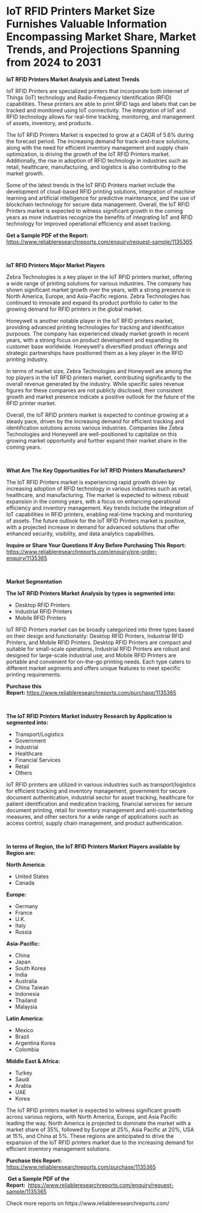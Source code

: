 <p><h1>IoT RFID Printers Market Size Furnishes Valuable Information Encompassing Market Share, Market Trends, and Projections Spanning from 2024 to 2031</h1></p><p><strong>IoT RFID Printers Market Analysis and Latest Trends</strong></p>
<p><p>IoT RFID Printers are specialized printers that incorporate both Internet of Things (IoT) technology and Radio-Frequency Identification (RFID) capabilities. These printers are able to print RFID tags and labels that can be tracked and monitored using IoT connectivity. The integration of IoT and RFID technology allows for real-time tracking, monitoring, and management of assets, inventory, and products.</p><p>The IoT RFID Printers Market is expected to grow at a CAGR of 5.6% during the forecast period. The increasing demand for track-and-trace solutions, along with the need for efficient inventory management and supply chain optimization, is driving the growth of the IoT RFID Printers market. Additionally, the rise in adoption of RFID technology in industries such as retail, healthcare, manufacturing, and logistics is also contributing to the market growth.</p><p>Some of the latest trends in the IoT RFID Printers market include the development of cloud-based RFID printing solutions, integration of machine learning and artificial intelligence for predictive maintenance, and the use of blockchain technology for secure data management. Overall, the IoT RFID Printers market is expected to witness significant growth in the coming years as more industries recognize the benefits of integrating IoT and RFID technology for improved operational efficiency and asset tracking.</p></p>
<p><strong>Get a Sample PDF of the Report:&nbsp;</strong> <a href="https://www.reliableresearchreports.com/enquiry/request-sample/1135365">https://www.reliableresearchreports.com/enquiry/request-sample/1135365</a></p>
<p>&nbsp;</p>
<p><strong>IoT RFID Printers Major Market Players</strong></p>
<p><p>Zebra Technologies is a key player in the IoT RFID printers market, offering a wide range of printing solutions for various industries. The company has shown significant market growth over the years, with a strong presence in North America, Europe, and Asia-Pacific regions. Zebra Technologies has continued to innovate and expand its product portfolio to cater to the growing demand for RFID printers in the global market.</p><p>Honeywell is another notable player in the IoT RFID printers market, providing advanced printing technologies for tracking and identification purposes. The company has experienced steady market growth in recent years, with a strong focus on product development and expanding its customer base worldwide. Honeywell's diversified product offerings and strategic partnerships have positioned them as a key player in the RFID printing industry.</p><p>In terms of market size, Zebra Technologies and Honeywell are among the top players in the IoT RFID printers market, contributing significantly to the overall revenue generated by the industry. While specific sales revenue figures for these companies are not publicly disclosed, their consistent growth and market presence indicate a positive outlook for the future of the RFID printer market.</p><p>Overall, the IoT RFID printers market is expected to continue growing at a steady pace, driven by the increasing demand for efficient tracking and identification solutions across various industries. Companies like Zebra Technologies and Honeywell are well-positioned to capitalize on this growing market opportunity and further expand their market share in the coming years.</p></p>
<p>&nbsp;</p>
<p><strong>What Are The Key Opportunities For IoT RFID Printers Manufacturers?</strong></p>
<p><p>The IoT RFID Printers market is experiencing rapid growth driven by increasing adoption of RFID technology in various industries such as retail, healthcare, and manufacturing. The market is expected to witness robust expansion in the coming years, with a focus on enhancing operational efficiency and inventory management. Key trends include the integration of IoT capabilities in RFID printers, enabling real-time tracking and monitoring of assets. The future outlook for the IoT RFID Printers market is positive, with a projected increase in demand for advanced solutions that offer enhanced security, visibility, and data analytics capabilities.</p></p>
<p><strong>Inquire or Share Your Questions If Any Before Purchasing This Report:</strong> <a href="https://www.reliableresearchreports.com/enquiry/pre-order-enquiry/1135365">https://www.reliableresearchreports.com/enquiry/pre-order-enquiry/1135365</a></p>
<p>&nbsp;</p>
<p><strong>Market Segmentation</strong></p>
<p><strong>The IoT RFID Printers Market Analysis by types is segmented into:</strong></p>
<p><ul><li>Desktop RFID Printers</li><li>Industrial RFID Printers</li><li>Mobile RFID Printers</li></ul></p>
<p><p>IoT RFID Printers market can be broadly categorized into three types based on their design and functionality: Desktop RFID Printers, Industrial RFID Printers, and Mobile RFID Printers. Desktop RFID Printers are compact and suitable for small-scale operations, Industrial RFID Printers are robust and designed for large-scale industrial use, and Mobile RFID Printers are portable and convenient for on-the-go printing needs. Each type caters to different market segments and offers unique features to meet specific printing requirements.</p></p>
<p><strong>Purchase this Report:&nbsp;</strong><a href="https://www.reliableresearchreports.com/purchase/1135365">https://www.reliableresearchreports.com/purchase/1135365</a></p>
<p>&nbsp;</p>
<p><strong>The IoT RFID Printers Market Industry Research by Application is segmented into:</strong></p>
<p><ul><li>Transport/Logistics</li><li>Government</li><li>Industrial</li><li>Healthcare</li><li>Financial Services</li><li>Retail</li><li>Others</li></ul></p>
<p><p>IoT RFID printers are utilized in various industries such as transport/logistics for efficient tracking and inventory management, government for secure document authentication, industrial sector for asset tracking, healthcare for patient identification and medication tracking, financial services for secure document printing, retail for inventory management and anti-counterfeiting measures, and other sectors for a wide range of applications such as access control, supply chain management, and product authentication.</p></p>
<p>&nbsp;</p>
<p><strong>In terms of Region, the IoT RFID Printers Market Players available by Region are:</strong></p>
<p>
    <p> <strong> North America: </strong>
        <ul>
            <li>United States</li>
            <li>Canada</li>
        </ul>
        </p> 
    <p> <strong> Europe: </strong>
        <ul>
            <li>Germany</li>
            <li>France</li>
            <li>U.K.</li>
            <li>Italy</li>
            <li>Russia</li>
        </ul>
        </p> 
    <p> <strong> Asia-Pacific: </strong>
        <ul>
            <li>China</li>
            <li>Japan</li>
            <li>South Korea</li>
            <li>India</li>
            <li>Australia</li>
            <li>China Taiwan</li>
            <li>Indonesia</li>
            <li>Thailand</li>
            <li>Malaysia</li>
        </ul>
        </p> 
    <p> <strong> Latin America: </strong>
        <ul>
            <li>Mexico</li>
            <li>Brazil</li>
            <li>Argentina Korea</li>
            <li>Colombia</li>
        </ul>
        </p> 
    <p> <strong> Middle East & Africa: </strong>
        <ul>
            <li>Turkey</li>
            <li>Saudi</li>
            <li>Arabia</li>
            <li>UAE</li>
            <li>Korea</li>
        </ul>
    </p>
    </p>
<p><p>The IoT RFID printers market is expected to witness significant growth across various regions, with North America, Europe, and Asia Pacific leading the way. North America is projected to dominate the market with a market share of 35%, followed by Europe at 25%, Asia Pacific at 20%, USA at 15%, and China at 5%. These regions are anticipated to drive the expansion of the IoT RFID printers market due to the increasing demand for efficient inventory management solutions.</p></p>
<p><strong>Purchase this Report: </strong><a href="https://www.reliableresearchreports.com/purchase/1135365">https://www.reliableresearchreports.com/purchase/1135365</a></p>
<p>&nbsp;<strong>Get a Sample PDF of the Report:&nbsp;&nbsp;</strong><a href="https://www.reliableresearchreports.com/enquiry/request-sample/1135365">https://www.reliableresearchreports.com/enquiry/request-sample/1135365</a></p>
<p><strong></strong></p>
<p>Check more reports on https://www.reliableresearchreports.com/</p>